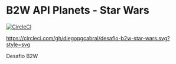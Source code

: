 # B2W API Planets - Star Wars
[![CircleCI](https://circleci.com/gh/diegopgcabral/desafio-b2w-star-wars.svg?style=svg)](https://circleci.com/gh/diegopgcabral/desafio-b2w-star-wars)

https://circleci.com/gh/diegopgcabral/desafio-b2w-star-wars.svg?style=svg

Desafio B2W
